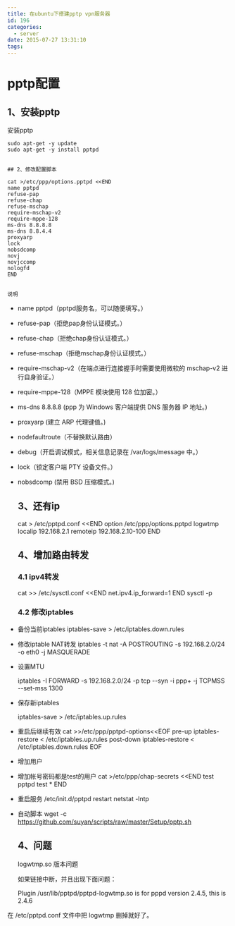 ```yaml
---
title: 在ubuntu下搭建pptp vpn服务器
id: 196
categories:
  - server
date: 2015-07-27 13:31:10
tags:
---
```


# pptp配置

## 1、安装pptp

安装pptp

    sudo apt-get -y update
    sudo apt-get -y install pptpd
    

    ## 2、修改配置脚本

    cat >/etc/ppp/options.pptpd <<END
    name pptpd
    refuse-pap
    refuse-chap
    refuse-mschap
    require-mschap-v2
    require-mppe-128
    ms-dns 8.8.8.8
    ms-dns 8.8.4.4
    proxyarp
    lock
    nobsdcomp 
    novj
    novjccomp
    nologfd
    END
    

    说明

*   name pptpd（pptpd服务名，可以随便填写。）
*   refuse-pap（拒绝pap身份认证模式。）
*   refuse-chap（拒绝chap身份认证模式。）
*   refuse-mschap（拒绝mschap身份认证模式。）
*   require-mschap-v2（在端点进行连接握手时需要使用微软的 mschap-v2 进行自身验证。）
*   require-mppe-128（MPPE 模块使用 128 位加密。）
*   ms-dns 8.8.8.8 (ppp 为 Windows 客户端提供 DNS 服务器 IP 地址。)
*   proxyarp (建立 ARP 代理键值。)
*   nodefaultroute（不替换默认路由）
*   debug（开启调试模式，相关信息记录在 /var/logs/message 中。）
*   lock（锁定客户端 PTY 设备文件。）
*   nobsdcomp (禁用 BSD 压缩模式。)

    ## 3、还有ip

    cat > /etc/pptpd.conf <<END
    option /etc/ppp/options.pptpd
    logwtmp
    localip 192.168.2.1
    remoteip 192.168.2.10-100
    END
    

    ## 4、增加路由转发

    ### 4.1 ipv4转发

    cat >> /etc/sysctl.conf <<END
    net.ipv4.ip_forward=1
    END
    sysctl -p   
    

    ### 4.2 修改iptables

*   备份当前iptables
    iptables-save > /etc/iptables.down.rules
*   修改iptable NAT转发
    iptables -t nat -A POSTROUTING -s 192.168.2.0/24 -o eth0 -j MASQUERADE
*   设置MTU

    iptables -I FORWARD -s 192.168.2.0/24 -p tcp --syn -i ppp+ -j TCPMSS --set-mss 1300

*   保存新iptables

    iptables-save > /etc/iptables.up.rules

*   重启后继续有效
    cat >>/etc/ppp/pptpd-options<<EOF
    pre-up iptables-restore < /etc/iptables.up.rules
    post-down iptables-restore < /etc/iptables.down.rules
    EOF
*   增加用户
*   增加帐号密码都是test的用户
    cat >/etc/ppp/chap-secrets <<END
    test pptpd test *
    END
*   重启服务
    /etc/init.d/pptpd restart
    netstat -lntp
*   自动脚本
    wget -c https://github.com/suyan/scripts/raw/master/Setup/pptp.sh

    ## 4、问题

    logwtmp.so 版本问题

    如果链接中断，并且出现下面问题：

    Plugin /usr/lib/pptpd/pptpd-logwtmp.so is for pppd version 2.4.5, this is 2.4.6

在 /etc/pptpd.conf 文件中把 logwtmp 删掉就好了。
